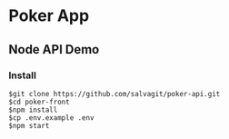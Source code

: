 # Poker App

## Node API Demo

### Install
```
$git clone https://github.com/salvagit/poker-api.git
$cd poker-front
$npm install
$cp .env.example .env
$npm start
```
